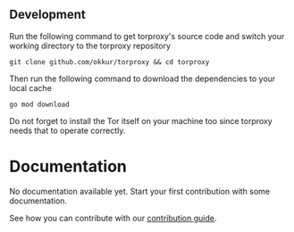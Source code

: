 <!--
Copyright 2019 - The Torproxy authors
This work is licensed under a Creative Commons Attribution-ShareAlike 4.0 International License;
you may not use this file except in compliance with the License.
You may obtain a copy of the License at
    https://creativecommons.org/licenses/by-sa/4.0/legalcode
Unless required by applicable law or agreed to in writing, documentation
distributed under the License is distributed on an "AS IS" BASIS,
WITHOUT WARRANTIES OR CONDITIONS OF ANY KIND, either express or implied.
See the License for the specific language governing permissions and
limitations under the License.
-->


## Development
Run the following command to get torproxy's source code and switch your working directory to the torproxy repository
```
git clone github.com/okkur/torproxy && cd torproxy
```

Then run the following command to download the dependencies to your local cache
```
go mod download
```

Do not forget to install the Tor itself on your machine too since torproxy needs that to operate correctly.
# Documentation

No documentation available yet. Start your first contribution with some documentation.

See how you can contribute with our [contribution guide](/CONTRIBUTING.md).
